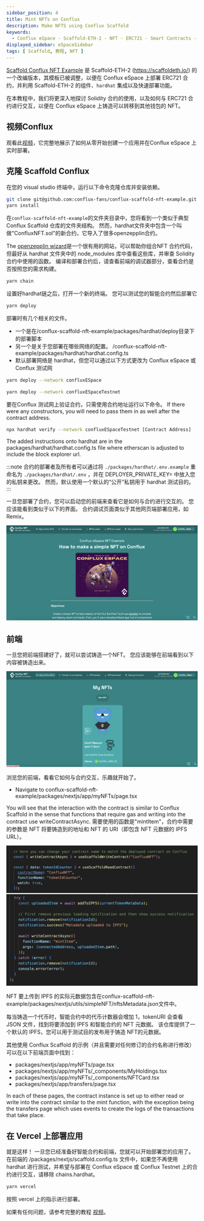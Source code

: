 ```yaml
---
sidebar_position: 4
title: Mint NFTs on Conflux
description: Make NFTS using Conflux Scaffold
keywords:
  - Conflux eSpace - Scaffold-ETH-2 - NFT - ERC721 - Smart Contracts - Hardhat - React - Frontend Development - Solidity - JavaScript - TypeScript - Yarn - Git - Deployment - Vercel - Contract Interaction - Blockchain - Web3 Development - dApp - EVM Compatibility - NextJS - Environment Variables - Contract Verification - Wallet Integration - Video Tutorial - GitHub Repository - Component Library - Hooks - Network Configuration - IPFS - OpenZeppelin - Metadata - Token URI - Minting - Token Transfer - Event Logging
displayed_sidebar: eSpaceSidebar
tags: [ Scaffold, 教程, NFT ]
---
```


[Scaffold Conflux NFT Example](https://github.com/conflux-fans/conflux-scaffold-nft-example) 是 Scaffold-ETH-2 (https://scaffoldeth.io/) 的一个改编版本，其模板已被调整，以便在 Conflux eSpace 上部署 ERC721 合约，并利用 Scaffold-ETH-2 的组件、`hardhat` 集成以及快速部署功能。

在本教程中，我们将更深入地探讨 Solidity 合约的使用，以及如何与 ERC721 合约进行交互，以便在 Conflux eSpace 上铸造可以转移到其他钱包的 NFT。

## 视频Conflux

观看此[视频](https://youtu.be/sj2ph_ctQUg)，它完整地展示了如何从零开始创建一个应用并在Conflux eSpace 上实时部署。

## 克隆 Scaffold Conflux

在您的 visual studio 终端中，运行以下命令克隆仓库并安装依赖。

```bash
git clone git@github.com:conflux-fans/conflux-scaffold-nft-example.git
yarn install
```

在`conflux-scaffold-nft-example`的文件夹目录中，您将看到一个类似于典型 Conflux Scaffold 仓库的文件夹结构。 然而，hardhat文件夹中包含一个叫做"ConfluxNFT.sol"的新合约，它导入了很多openzepplin合约。

The [openzepplin wizard](https://wizard.openzeppelin.com/#erc721)是一个很有用的网站，可以帮助你组合NFT 合约代码，但最好从 hardhat 文件夹中的 node_modules 库中查看这些库，并审查 Solidity 合约中使用的函数。 编译和部署合约后，请查看前端的调试器部分，查看合约是否按照您的需求构建。

```bash
yarn chain
```

设置好hardhat链之后，打开一个新的终端。 您可以测试您的智能合约然后部署它

```bash
yarn deploy
```

部署时有几个相关的文件。

- 一个是在/conflux-scaffold-nft-example/packages/hardhat/deploy目录下的部署脚本
- 另一个是关于您部署在哪些网络的配置。 /conflux-scaffold-nft-example/packages/hardhat/hardhat.config.ts
- 默认部署网络是 hardhat，但您可以通过以下方式更改为 Conflux eSpace 或 Conflux 测试网

```bash
yarn deploy --network confluxESpace
```

```bash
yarn deploy --network confluxESpaceTestnet
```

要在Conflux 测试网上验证合约，只需使用合约地址运行以下命令。 If there were any constructors, you will need to pass them in as well after the contract address.

```sh
npx hardhat verify --network confluxESpaceTestnet [Contract Address] 
```

The added instructions onto hardhat are in the packages/hardhat/hardhat.config.ts file where etherscan is adjusted to include the block explorer url.

:::note
合约的部署者及所有者可以通过将 `./packages/hardhat/.env.example` 重命名为 `./packages/hardhat/.env` ，并在 DEPLOYER_PRIVATE_KEY= 中放入您的私钥来更改。 然而，默认使用一个默认的“公开”私钥用于 hardhat 测试目的。
:::

一旦您部署了合约，您可以启动您的前端来查看它是如何与合约进行交互的。 您应该能看到类似于以下的界面。 合约调试页面类似于其他网页端部署应用，如 Remix。

![Front-end](../img/Home.png)

## 前端

一旦您把前端搭建好了，就可以尝试铸造一个NFT。 您应该能够在前端看到以下内容被铸造出来。

![Minting NFT](../img/NFTExample.png)

浏览您的前端，看看它如何与合约交互，乐趣就开始了。

- Navigate to conflux-scaffold-nft-example/packages/nextjs/app/myNFTs/page.tsx

You will see that the interaction with the contract is similar to Conflux Scaffold in the sense that functions that require gas and writing into the contract use writeContractAsync. 需要使用的函数是"mintItem"，合约中需要的参数是 NFT 将要铸造到的地址和 NFT 的 URI（即包含 NFT 元数据的 IPFS URL）。

![Setting up Contract Instance for Reading or Writing into Contract Address](../img/ReadWrite.png)
![Writing into Contract](../img/MintFunction.png)

NFT 要上传到 IPFS 的实际元数据包含在conflux-scaffold-nft-example/packages/nextjs/utils/simpleNFT/nftsMetadata.json文件中。

每当铸造一个代币时，智能合约中的代币计数器会增加 1，tokenURI 会查看 JSON 文件，找到将要添加到 IPFS 和智能合约的 NFT 元数据。 该仓库提供了一个默认的 IPFS，您可以用于测试目的发布用于铸造 NFT的元数据。

其他使用 Conflux Scaffold 的示例（并且需要对任何修订的合约名称进行修改）可以在以下前端页面中找到：

- packages/nextjs/app/myNFTs/page.tsx
- packages/nextjs/app/myNFTs/_components/MyHoldings.tsx
- packages/nextjs/app/myNFTs/_components/NFTCard.tsx
- packages/nextjs/app/transfers/page.tsx

In each of these pages, the contract instance is set up to either read or write into the contract similar to the mint function, with the exception being the transfers page which uses events to create the logs of the transactions that take place.

## 在 Vercel 上部署应用

就是这样！ 一旦您已经准备好智能合约和前端，您就可以开始部署您的应用了。 在前端的 /packages/nextjs/scaffold.config.ts 文件中，如果您不再使用 hardhat 进行测试，并希望与部署在 Conflux eSpace 或 Conflux Testnet 上的合约进行交互，请移除 chains.hardhat。

```bash
yarn vercel
```

按照 vercel 上的指示进行部署。

如果有任何问题，请参考完整的教程 [视频](https://youtu.be/sj2ph_ctQUg)。